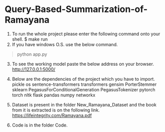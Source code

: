 # Query-Based-Summarization-of-Ramayana
1. To run the whole project please enter the following command onto your shell.
  $ make run
2. If you have windows O.S. use the below command.
  > python app.py
3. To see the working model paste the below address on your browser.
     http://127.0.0.1:5000/

4. Below are the dependencies of the project which you have to import.
   pickle
   os
   sentence-transformers
   transformers
   gensim
   PorterStemmer
   sklearn
   PegasusForConditionalGeneration
   PegasusTokenizer
   pytorch
   torch
   nltk
   flask
   pandas
   numpy
   networkx
5. Dataset is present in the folder New_Ramayana_Dataset and the book from it is extracted is on the following link.
    https://lifeintegrity.com/Ramayana.pdf
6. Code is in the folder Code.
